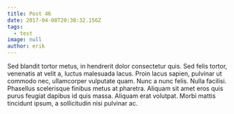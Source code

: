 ```yaml
---
title: Post 46
date: 2017-04-08T20:38:32.156Z
tags:
  - test
image: null
author: erik
---
```


Sed blandit tortor metus, in hendrerit dolor consectetur quis. Sed felis tortor, venenatis at velit a, luctus malesuada lacus. Proin lacus sapien, pulvinar ut commodo nec, ullamcorper vulputate quam. Nunc a nunc felis. Nulla facilisi. Phasellus scelerisque finibus metus at pharetra. Aliquam sit amet eros quis purus feugiat dapibus id quis massa. Aliquam erat volutpat. Morbi mattis tincidunt ipsum, a sollicitudin nisi pulvinar ac.
